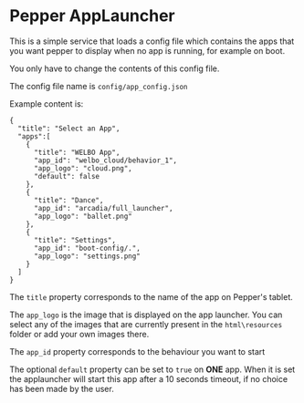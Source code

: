 # Pepper AppLauncher

This is a simple service that loads a config file which contains the apps that you want pepper to display when no app is running, for example on boot.

You only have to change the contents of this config file.

The config file name is `config/app_config.json`

Example content is:
```
{
  "title": "Select an App",
  "apps":[
    {
      "title": "WELBO App",
      "app_id": "welbo_cloud/behavior_1",
      "app_logo": "cloud.png",
      "default": false
    },
    {
      "title": "Dance",
      "app_id": "arcadia/full_launcher",
      "app_logo": "ballet.png"
    },
    {
      "title": "Settings",
      "app_id": "boot-config/.",
      "app_logo": "settings.png"
    }
  ]
}
```

The `title` property corresponds to the name of the app on Pepper's tablet.

The `app_logo` is the image that is displayed on the app launcher. You can select any of the images that are currently present in the `html\resources` folder or add your own images there.

The `app_id` property corresponds to the behaviour you want to start

The optional `default` property can be set to `true` on **ONE** app. When it is set the
applauncher will start this app after a 10 seconds timeout, if no choice has been made
by the user.

